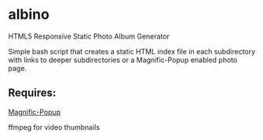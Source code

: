 albino
======

HTML5 Responsive Static Photo Album Generator

Simple bash script that creates a static HTML index file in each subdirectory with links to deeper subdirectories or a Magnific-Popup enabled photo page.

Requires:
---------
[Magnific-Popup](http://dimsemenov.com/plugins/magnific-popup/)

ffmpeg for video thumbnails
